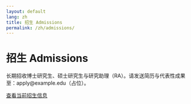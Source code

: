 ```yaml
---
layout: default
lang: zh
title: 招生 Admissions
permalink: /zh/admissions/
---
```


<div class="container" style="margin:24px 0;">
  <h1>招生 Admissions</h1>
  <p>长期招收博士研究生、硕士研究生与研究助理（RA）。请发送简历与代表性成果至：apply@example.edu（占位）。</p>
  <p><a class="link" href="{{ '/openings/' | relative_url }}">查看当前招生信息</a></p>
</div> 